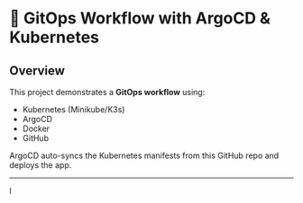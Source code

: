 # 🚀 GitOps Workflow with ArgoCD & Kubernetes

## Overview
This project demonstrates a **GitOps workflow** using:
- Kubernetes (Minikube/K3s)
- ArgoCD
- Docker
- GitHub

ArgoCD auto-syncs the Kubernetes manifests from this GitHub repo and deploys the app.

---


l

